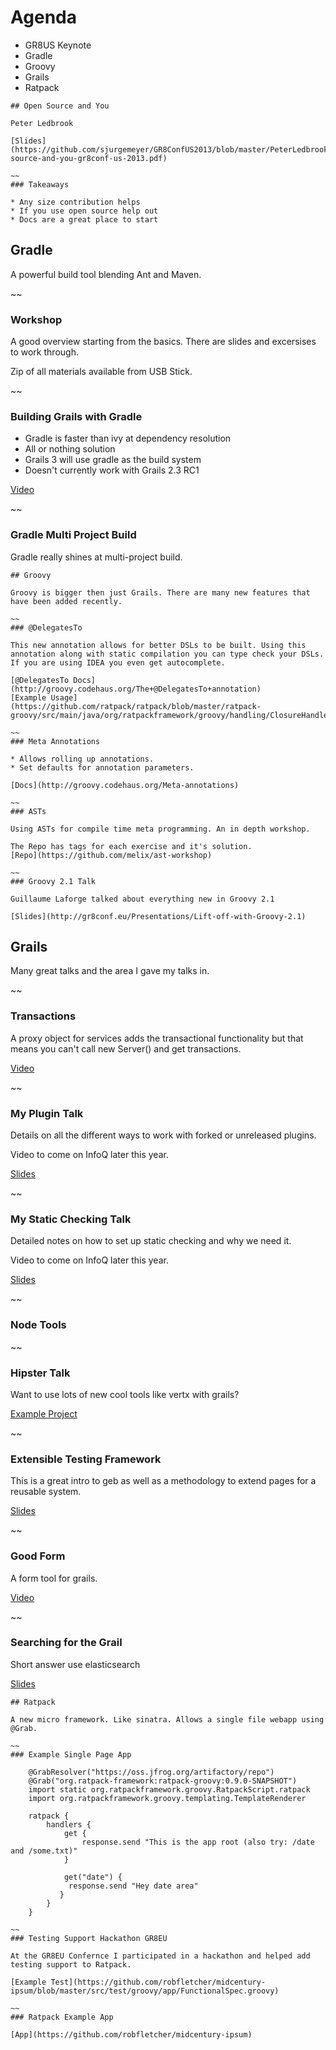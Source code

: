 # Agenda

* GR8US Keynote
* Gradle
* Groovy
* Grails
* Ratpack

~~~~
## Open Source and You

Peter Ledbrook

[Slides](https://github.com/sjurgemeyer/GR8ConfUS2013/blob/master/PeterLedbrook/open-source-and-you-gr8conf-us-2013.pdf)

~~
### Takeaways

* Any size contribution helps
* If you use open source help out 
* Docs are a great place to start

~~~~
## Gradle

A powerful build tool blending Ant and Maven.

~~
### Workshop

A good overview starting from the basics. There are slides and excersises to work through.

Zip of all materials available from USB Stick.

~~
### Building Grails with Gradle

* Gradle is faster than ivy at dependency resolution
* All or nothing solution
* Grails 3 will use gradle as the build system
* Doesn't currently work with Grails 2.3 RC1

[Video](http://gr8conf.eu/Presentations/Building-Grails-apps-w-Gradle)

~~
### Gradle Multi Project Build

Gradle really shines at multi-project build. 

~~~~
## Groovy

Groovy is bigger then just Grails. There are many new features that have been added recently.

~~
### @DelegatesTo

This new annotation allows for better DSLs to be built. Using this annotation along with static compilation you can type check your DSLs. If you are using IDEA you even get autocomplete.

[@DelegatesTo Docs](http://groovy.codehaus.org/The+@DelegatesTo+annotation)
[Example Usage](https://github.com/ratpack/ratpack/blob/master/ratpack-groovy/src/main/java/org/ratpackframework/groovy/handling/ClosureHandlers.java)

~~
### Meta Annotations

* Allows rolling up annotations. 
* Set defaults for annotation parameters.

[Docs](http://groovy.codehaus.org/Meta-annotations)

~~
### ASTs

Using ASTs for compile time meta programming. An in depth workshop.

The Repo has tags for each exercise and it's solution.
[Repo](https://github.com/melix/ast-workshop)

~~
### Groovy 2.1 Talk

Guillaume Laforge talked about everything new in Groovy 2.1

[Slides](http://gr8conf.eu/Presentations/Lift-off-with-Groovy-2.1)

~~~~
## Grails

Many great talks and the area I gave my talks in.

~~
### Transactions

A proxy object for services adds the transactional functionality but that means you can't call new Server() and get transactions.

[Video](http://gr8conf.eu/Presentations/Grails-Transactions) 

~~
### My Plugin Talk 

Details on all the different ways to work with forked or unreleased plugins. 

Video to come on InfoQ later this year.

[Slides](http://bit.ly/gr8-plugin)

~~
### My Static Checking Talk

Detailed notes on how to set up static checking and why we need it.

Video to come on InfoQ later this year.

[Slides](http://bit.ly/gr8us-static)

~~
### Node Tools

~~
### Hipster Talk

Want to use lots of new cool tools like vertx with grails?

[Example Project](https://github.com/sjurgemeyer/GR8ConfUS2013/tree/master/RobFletcher)

~~
### Extensible Testing Framework

This is a great intro to geb as well as a methodology to extend pages for a reusable system.

[Slides](http://www.slideshare.net/MikeEnsor/writing-an-extensible-web-testing-framework-ready-for-the-cloud-slide-share-21762477)

~~
### Good Form

A form tool for grails.

[Video](http://gr8conf.eu/Presentations/Good-Form---complex-web-forms-)
  
~~
### Searching for the Grail

Short answer use elasticsearch 

[Slides](http://gr8conf.eu/Presentations/Searching-for-the-Grail)

~~~~
## Ratpack

A new micro framework. Like sinatra. Allows a single file webapp using @Grab.

~~
### Example Single Page App

    @GrabResolver("https://oss.jfrog.org/artifactory/repo")
    @Grab("org.ratpack-framework:ratpack-groovy:0.9.0-SNAPSHOT")
    import static org.ratpackframework.groovy.RatpackScript.ratpack
    import org.ratpackframework.groovy.templating.TemplateRenderer

    ratpack {
        handlers {
            get {
                response.send "This is the app root (also try: /date and /some.txt)"
            }

            get("date") { 
             response.send "Hey date area"
           }
        }
    }
  
~~
### Testing Support Hackathon GR8EU

At the GR8EU Confernce I participated in a hackathon and helped add testing support to Ratpack.

[Example Test](https://github.com/robfletcher/midcentury-ipsum/blob/master/src/test/groovy/app/FunctionalSpec.groovy)

~~
### Ratpack Example App

[App](https://github.com/robfletcher/midcentury-ipsum)


